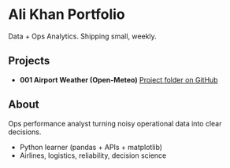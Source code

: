 # Ali Khan  Portfolio

Data + Ops Analytics. Shipping small, weekly.

## Projects
- **001  Airport Weather (Open-Meteo)**  [Project folder on GitHub](https://github.com/ahk2710/ali-portfolio/tree/main/projects/001-open-meteo-airport-weather)

## About
Ops performance analyst turning noisy operational data into clear decisions.
- Python learner (pandas + APIs + matplotlib)
- Airlines, logistics, reliability, decision science
